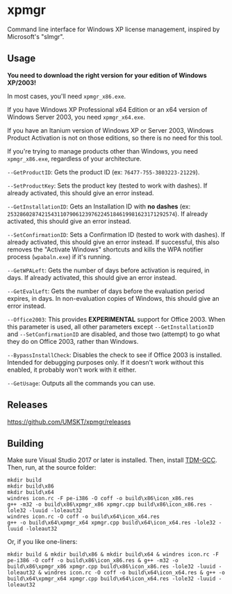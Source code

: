 # xpmgr
Command line interface for Windows XP license management, inspired by Microsoft's "slmgr".

## Usage
**You need to download the right version for your edition of Windows XP/2003!**

In most cases, you'll need `xpmgr_x86.exe`.

If you have Windows XP Professional x64 Edition or an x64 version of Windows Server 2003, you need `xpmgr_x64.exe`.

If you have an Itanium version of Windows XP or Server 2003, Windows Product Activation is not on those editions, so there is no need for this tool.

If you're trying to manage products other than Windows, you need `xpmgr_x86.exe`, regardless of your architecture.

`--GetProductID`: Gets the product ID (ex: `76477-755-3803223-21229`).

`--SetProductKey`: Sets the product key (tested to work with dashes). If already activated, this should give an error instead.

`--GetInstallationID`: Gets an Installation ID with **no dashes** (ex: `253286028742154311079061239762245184619981623171292574`). If already activated, this should give an error instead.

`--SetConfirmationID`: Sets a Confirmation ID (tested to work with dashes). If already activated, this should give an error instead. If successful, this also removes the "Activate Windows" shortcuts and kills the WPA notifier process (`wpabaln.exe`) if it's running.

`--GetWPALeft`: Gets the number of days before activation is required, in days. If already activated, this should give an error instead.

`--GetEvalLeft`: Gets the number of days before the evaluation period expires, in days. In non-evaluation copies of Windows, this should give an error instead.

`--Office2003`: This provides **EXPERIMENTAL** support for Office 2003. When this parameter is used, all other parameters except `--GetInstallationID` and `--SetConfirmationID` are disabled, and those two (attempt) to go what they do on Office 2003, rather than Windows.

`--BypassInstallCheck`: Disables the check to see if Office 2003 is installed. Intended for debugging purposes only. If it doesn't work without this enabled, it probably won't work with it either.

`--GetUsage`: Outputs all the commands you can use.

## Releases
https://github.com/UMSKT/xpmgr/releases

## Building
Make sure Visual Studio 2017 or later is installed. Then, install [TDM-GCC](https://jmeubank.github.io/tdm-gcc/about/). Then, run, at the source folder:
```
mkdir build
mkdir build\x86
mkdir build\x64
windres icon.rc -F pe-i386 -O coff -o build\x86\icon_x86.res
g++ -m32 -o build\x86\xpmgr_x86 xpmgr.cpp build\x86\icon_x86.res -lole32 -luuid -loleaut32
windres icon.rc -O coff -o build\x64\icon_x64.res
g++ -o build\x64\xpmgr_x64 xpmgr.cpp build\x64\icon_x64.res -lole32 -luuid -loleaut32
```

Or, if you like one-liners:
```
mkdir build & mkdir build\x86 & mkdir build\x64 & windres icon.rc -F pe-i386 -O coff -o build\x86\icon_x86.res & g++ -m32 -o build\x86\xpmgr_x86 xpmgr.cpp build\x86\icon_x86.res -lole32 -luuid -loleaut32 & windres icon.rc -O coff -o build\x64\icon_x64.res & g++ -o build\x64\xpmgr_x64 xpmgr.cpp build\x64\icon_x64.res -lole32 -luuid -loleaut32
```
